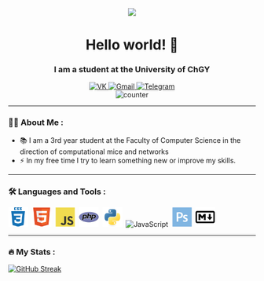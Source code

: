 <div id="header" align="center">
  <img src="https://media.giphy.com/media/gjrYDwbjnK8x36xZIO/giphy.gif" width="100"/>
  <h1>Hello world! 👋</h1> 
  <h3>I am a student at the University of ChGY</h3>
</div>

<div id="socials" align="center">
	<a href="https://vk.com/kondeqk">
		<img src="https://img.shields.io/badge/VK-blue?style=for-the-badge&logo=VK&logoColor=white" alt="VK"/>
	</a>
  <a href="mailto:hachiiiroketo@gmail.com">
		<img src="https://img.shields.io/badge/Gmail-red?style=for-the-badge&logo=Gmail&logoColor=white" alt="Gmail"/>
	</a>
	<a href="https://t.me/vivcite">
		<img src="https://img.shields.io/badge/Telegram-blue?style=for-the-badge&logo=telegram&logoColor=white" alt="Telegram"/>
	</a>
</div>
<div align="center">
  <img src="https://komarev.com/ghpvc/?username=Byteemin&style=flat-square&color=blue" alt="counter">
</div>


---

### :man_technologist: About Me :
- :books: I am a 3rd year student at the Faculty of Computer Science in the direction of computational mice and networks
- :zap: In my free time I try to learn something new or improve my skills.


---

### :hammer_and_wrench: Languages and Tools :

<div>
  <img src="https://github.com/devicons/devicon/blob/master/icons/css3/css3-plain-wordmark.svg"  title="CSS3" alt="CSS" width="40" height="40"/>&nbsp;
  <img src="https://github.com/devicons/devicon/blob/master/icons/html5/html5-original.svg" title="HTML5" alt="HTML" width="40" height="40"/>&nbsp;
  <img src="https://github.com/devicons/devicon/blob/master/icons/javascript/javascript-original.svg" title="JavaScript" alt="JavaScript" width="40" height="40"/>&nbsp; 
	<img src="https://github.com/devicons/devicon/blob/master/icons/php/php-original.svg" title="PHP" alt="PHP" width="40" height="40"/>&nbsp; 
	<img src="https://github.com/devicons/devicon/blob/master/icons/python/python-original.svg" title="JavaScript" alt="JavaScript" width="40" height="40"/>&nbsp;
	<img src="" title="JavaScript" alt="JavaScript" width="40" height="40"/>&nbsp; 
	<img src="https://github.com/devicons/devicon/blob/master/icons/photoshop/photoshop-plain.svg" title="Photoshop" alt="Photoshop" width="40" height="40"/>&nbsp; 
  <img src="https://github.com/devicons/devicon/blob/master/icons/markdown/markdown-original.svg" title="Markdown" **alt="Markdown" width="40" height="40"/>
</div>


---

### :fire: My Stats :

[![GitHub Streak](http://github-readme-streak-stats.herokuapp.com?user=Byteemin&theme=dark&background=000000)](https://git.io/streak-stats)

